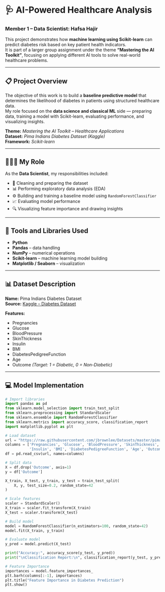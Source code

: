 # 🩺 AI-Powered Healthcare Analysis  
### Member 1 – Data Scientist: Hafsa Hajir  

This project demonstrates how **machine learning using Scikit-learn** can predict diabetes risk based on key patient health indicators.  
It is part of a larger group assignment under the theme **“Mastering the AI Toolkit”**, focusing on applying different AI tools to solve real-world healthcare problems.

---

## 📋 Project Overview  

The objective of this work is to build a **baseline predictive model** that determines the likelihood of diabetes in patients using structured healthcare data.  
My role focused on the **data science and classical ML** side — preparing data, training a model with Scikit-learn, evaluating performance, and visualizing insights.

**Theme:** *Mastering the AI Toolkit – Healthcare Applications*  
**Dataset:** *Pima Indians Diabetes Dataset (Kaggle)*  
**Framework:** *Scikit-learn*

---

## 👩🏽‍💻 My Role  

As the **Data Scientist**, my responsibilities included:  
- 🧹 Cleaning and preparing the dataset  
- 📊 Performing exploratory data analysis (EDA)  
- ⚙️ Building and training a baseline model using `RandomForestClassifier`  
- 📈 Evaluating model performance  
- 🔍 Visualizing feature importance and drawing insights  

---

## 🧰 Tools and Libraries Used  

- **Python**  
- **Pandas** – data handling  
- **NumPy** – numerical operations  
- **Scikit-learn** – machine learning model building  
- **Matplotlib / Seaborn** – visualization  

---

## 📊 Dataset Description  

**Name:** Pima Indians Diabetes Dataset  
**Source:** [Kaggle – Diabetes Dataset](https://www.kaggle.com/datasets/uciml/pima-indians-diabetes-database)  

**Features:**
- Pregnancies  
- Glucose  
- BloodPressure  
- SkinThickness  
- Insulin  
- BMI  
- DiabetesPedigreeFunction  
- Age  
- Outcome *(Target: 1 = Diabetic, 0 = Non-Diabetic)*  

---

## 💻 Model Implementation  

```python
# Import libraries
import pandas as pd
from sklearn.model_selection import train_test_split
from sklearn.preprocessing import StandardScaler
from sklearn.ensemble import RandomForestClassifier
from sklearn.metrics import accuracy_score, classification_report
import matplotlib.pyplot as plt

# Load dataset
url = "https://raw.githubusercontent.com/jbrownlee/Datasets/master/pima-indians-diabetes.data.csv"
columns = ['Pregnancies', 'Glucose', 'BloodPressure', 'SkinThickness', 
           'Insulin', 'BMI', 'DiabetesPedigreeFunction', 'Age', 'Outcome']
df = pd.read_csv(url, names=columns)

# Split data
X = df.drop('Outcome', axis=1)
y = df['Outcome']

X_train, X_test, y_train, y_test = train_test_split(
    X, y, test_size=0.2, random_state=42
)

# Scale features
scaler = StandardScaler()
X_train = scaler.fit_transform(X_train)
X_test = scaler.transform(X_test)

# Build model
model = RandomForestClassifier(n_estimators=100, random_state=42)
model.fit(X_train, y_train)

# Evaluate model
y_pred = model.predict(X_test)

print("Accuracy:", accuracy_score(y_test, y_pred))
print("\nClassification Report:\n", classification_report(y_test, y_pred))

# Feature Importance
importances = model.feature_importances_
plt.barh(columns[:-1], importances)
plt.title("Feature Importance in Diabetes Prediction")
plt.show()
